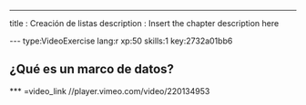 ---
title       : Creación de listas
description : Insert the chapter description here

--- type:VideoExercise lang:r xp:50 skills:1 key:2732a01bb6
## ¿Qué es un marco de datos?

*** =video_link
//player.vimeo.com/video/220134953